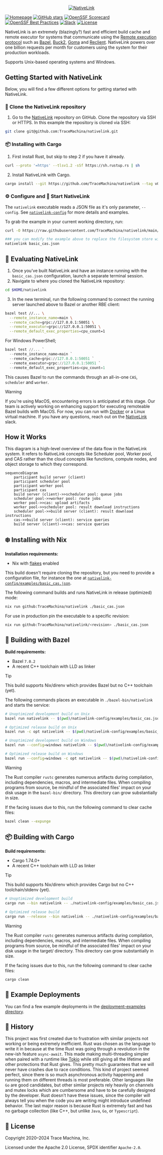 #
<p align="center">
  <a href="https://www.nativelink.com">
    <picture>
      <source media="(prefers-color-scheme: dark)" srcset="https://raw.githubusercontent.com/tracemachina/nativelink/main/docs/src/assets/logo-dark.svg"/>
      <source media="(prefers-color-scheme: light)" srcset="https://raw.githubusercontent.com/tracemachina/nativelink/main/docs/src/assets/logo-light.svg"/>
      <img alt="NativeLink" src="https://raw.githubusercontent.com/tracemachina/nativelink/main/docs/src/assets/logo-light.svg"/>
    </picture>
  </a>
</p>

[![Homepage](https://img.shields.io/badge/Homepage-8A2BE2)](https://nativelink.com)
[![GitHub stars](https://img.shields.io/github/stars/tracemachina/nativelink?style=social)](https://github.com/TraceMachina/nativelink)
[![OpenSSF Scorecard](https://api.securityscorecards.dev/projects/github.com/TraceMachina/nativelink/badge)](https://securityscorecards.dev/viewer/?uri=github.com/TraceMachina/nativelink)
[![OpenSSF Best Practices](https://www.bestpractices.dev/projects/8050/badge)](https://www.bestpractices.dev/projects/8050)
[![Slack](https://img.shields.io/badge/slack--channel-blue?logo=slack)](https://nativelink.slack.com/join/shared_invite/zt-281qk1ho0-krT7HfTUIYfQMdwflRuq7A#/shared-invite/email)
[![License](https://img.shields.io/badge/License-Apache_2.0-blue.svg)](https://opensource.org/licenses/Apache-2.0)

NativeLink is an extremely (blazingly?) fast and efficient build cache and
remote executor for systems that communicate using the [Remote execution
protocol](https://github.com/bazelbuild/remote-apis/blob/main/build/bazel/remote/execution/v2/remote_execution.proto) such as [Bazel](https://bazel.build), [Buck2](https://buck2.build), [Goma](https://chromium.googlesource.com/infra/goma/client/) and
[Reclient](https://github.com/bazelbuild/reclient). NativeLink powers over one billion requests per month for customers using the system for their  production workloads.

Supports Unix-based operating systems and Windows.

## Getting Started with NativeLink

Below, you will find a few different options for getting started with NativeLink.

### 📝 Clone the NativeLink repository
1. Go to the [NativeLink](https://github.com/TraceMachina/nativelink) repository on GitHub. Clone the repository via SSH or HTTPS. In this example the repository is cloned via SSH:
```bash
git clone git@github.com:TraceMachina/nativelink.git
```

### 📦 Installing with Cargo

1. First install Rust, but skip to step 2 if you have it already.
```bash
curl --proto '=https' --tlsv1.2 -sSf https://sh.rustup.rs | sh
```
2. Install NativeLink with Cargo.
```bash
cargo install --git https://github.com/TraceMachina/nativelink --tag v0.4.0
```

### ⚙️ Configure and 🦾 Start NativeLink

The `nativelink` executable reads a JSON file as it's only parameter,
`--config`. See [`nativelink-config`](./nativelink-config/examples/basic_cas.json)
for more details and examples.

To grab the example in your current working directory, run:

```bash
curl -O https://raw.githubusercontent.com/TraceMachina/nativelink/main/nativelink-config/examples/basic_cas.json

### you can modify the example above to replace the filesystem store with the memory store if you favor speed over data durability.
nativelink basic_cas.json
```

## 🧪 Evaluating NativeLink

1. Once you've built NativeLink and have an instance running with the `basic_cas.json` configuration, launch a separate terminal session.
2. Navigate to where you cloned the NativeLink repository:
```bash
cd $HOME/nativelink
```
3. In the new terminal, run the following command to connect the running server launched above to Bazel or another RBE client:

```sh
bazel test //... \
  --remote_instance_name=main \
  --remote_cache=grpc://127.0.0.1:50051 \
  --remote_executor=grpc://127.0.0.1:50051 \
  --remote_default_exec_properties=cpu_count=1
```

For Windows PowerShell;

```powershell
bazel test //... `
  --remote_instance_name=main `
  --remote_cache=grpc://127.0.0.1:50051 `
  --remote_executor=grpc://127.0.0.1:50051 `
  --remote_default_exec_properties=cpu_count=1
```
This causes Bazel to run the commands through an all-in-one `CAS`, `scheduler`
and `worker`.

> [!WARNING]
> If you're using MacOS, encountering errors is anticipated at this stage. Our team is actively working on enhancing support for executing remoteable Bazel builds with MacOS. For now, you can run with [Docker](https://github.com/blakehatch/nativelink/tree/main/deployment-examples/docker-compose) or a Linux virtual machine. If you have any questions, reach out on the [NativeLink](https://join.slack.com/t/nativelink/shared_invite/zt-2forhp5n9-L7dTD21nCSY9_IRteQvZmw) slack.

## How it Works

This diagram is a high-level overview of the data flow in the NativeLink system. It refers to NativeLink concepts like Scheduler pool, Worker pool, and CAS rather than the cloud concepts like functions, compute nodes, and object storage to which they correspond.

```mermaid
sequenceDiagram
    participant build server (client)
    participant scheduler pool
    participant worker pool
    participant cas
    build server (client)->>scheduler pool: queue jobs
    scheduler pool->>worker pool: route jobs
    worker pool->>cas: upload artifacts
    worker pool->>scheduler pool: result download instructions
    scheduler pool->>build server (client): result download instructions
    cas->>build server (client): service queries
    build server (client)->>cas: service queries
```
## ❄️ Installing with Nix

**Installation requirements:**

* Nix with [flakes](https://nixos.wiki/wiki/Flakes) enabled

This build doesn't require cloning the repository, but you need to provide a
configuration file, for instance the one at [`nativelink-config/examples/basic_cas.json`](./nativelink-config/examples/basic_cas.json).

The following command builds and runs NativeLink in release (optimized) mode:

```sh
nix run github:TraceMachina/nativelink ./basic_cas.json
```

For use in production pin the executable to a specific revision:

```sh
nix run github:TraceMachina/nativelink/<revision> ./basic_cas.json
```

## 🌱 Building with Bazel

**Build requirements:**

* Bazel `7.0.2`
* A recent C++ toolchain with LLD as linker

> [!TIP]
> This build supports Nix/direnv which provides Bazel but no C++ toolchain
> (yet).

The following commands places an executable in `./bazel-bin/nativelink` and
starts the service:

```sh
# Unoptimized development build on Unix
bazel run nativelink -- $(pwd)/nativelink-config/examples/basic_cas.json

# Optimized release build on Unix
bazel run -c opt nativelink -- $(pwd)/nativelink-config/examples/basic_cas.json

# Unoptimized development build on Windows
bazel run --config=windows nativelink -- $(pwd)/nativelink-config/examples/basic_cas.json

# Optimized release build on Windows
bazel run --config=windows -c opt nativelink -- $(pwd)/nativelink-config/examples/basic_cas.json
```

> [!WARNING]
> The Rust compiler `rustc` generates numerous artifacts during compilation,
> including dependencies, macros, and intermediate files.
> When compiling programs from source, be mindful of the associated files'
> impact on your disk usage in the `bazel-bin/` directory.
> This directory can grow substantially in size.
>
> If the facing issues due to this, run the following command
> to clear cache files:
> ```sh
> bazel clean --expunge
> ```

## 📦 Building with Cargo

**Build requirements:**

* Cargo 1.74.0+
* A recent C++ toolchain with LLD as linker

> [!TIP]
> This build supports Nix/direnv which provides Cargo but no C++
> toolchain/stdenv (yet).

```bash
# Unoptimized development build
cargo run --bin nativelink -- ./nativelink-config/examples/basic_cas.json

# Optimized release build
cargo run --release --bin nativelink -- ./nativelink-config/examples/basic_cas.json
```

> [!WARNING]
> The Rust compiler `rustc` generates numerous artifacts during compilation,
> including dependencies, macros, and intermediate files.
> When compiling programs from source, be mindful of the associated files'
> impact on your disk usage in the target/ directory.
> This directory can grow substantially in size.
>
> If the facing issues due to this, run the following command
> to clear cache files:
> ```sh
> cargo clean
> ```

## 🚀 Example Deployments

You can find a few example deployments in the [deployment-examples directory](./deployment-examples).

## 🏺 History

This project was first created due to frustration with similar projects not
working or being extremely inefficient. Rust was chosen as the language to write
it in because at the time Rust was going through a revolution in the new-ish
feature `async-await`. This made making multi-threading simpler when
paired with a runtime like [Tokio](https://github.com/tokio-rs/tokio) while
still giving all the lifetime and other protections that Rust gives. This pretty
much guarantees that we will never have crashes due to race conditions. This
kind of project seemed perfect, since there is so much asynchronous activity
happening and running them on different threads is most preferable. Other
languages like `Go` are good candidates, but other similar projects rely heavily
on channels and mutex locks which are cumbersome and have to be carefully
designed by the developer. Rust doesn't have these issues, since the compiler
will always tell you when the code you are writing might introduce undefined
behavior. The last major reason is because Rust is extremely fast and has no
garbage collection (like C++, but unlike `Java`, `Go`, or `Typescript`).

## 📜 License

Copyright 2020–2024 Trace Machina, Inc.

Licensed under the Apache 2.0 License, SPDX identifier `Apache-2.0`.
